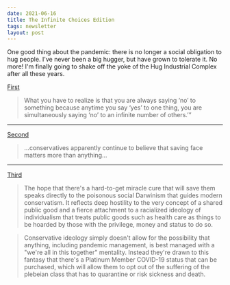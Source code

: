 ```yaml
---
date: 2021-06-16
title: The Infinite Choices Edition
tags: newsletter
layout: post
---
```


One good thing about the pandemic: there is no longer a social obligation to hug people. I've never been a big hugger, but have grown to tolerate it. No more! I'm finally going to shake off the yoke of the Hug Industrial Complex after all these years.

[First](https://ideas.ted.com/multiply-your-time-by-asking-4-questions-about-the-stuff-on-your-to-do-list/)

> What you have to realize is that you are always saying ‘no’ to something because anytime you say ‘yes’ to one thing, you are simultaneously saying ‘no’ to an infinite number of others.’”

---

[Second](https://www.salon.com/2020/04/13/trumps-voters-will-never-admit-they-were-wrong--even-in-the-face-of-national-catastrophe/)

> ...conservatives apparently continue to believe that saving face matters more than anything...

---

[Third](https://www.salon.com/2020/04/03/behind-the-rights-obsession-with-a-miracle-cure-for-coronavirus-its-not-just-about-trump/)

> The hope that there's a hard-to-get miracle cure that will save them speaks directly to the poisonous social Darwinism that guides modern conservatism. It reflects deep hostility to the very concept of a shared public good and a fierce attachment to a racialized ideology of individualism that treats public goods such as health care as things to be hoarded by those with the privilege, money and status to do so.

> Conservative ideology simply doesn't allow for the possibility that anything, including pandemic management, is best managed with a "we're all in this together" mentality. Instead they're drawn to this fantasy that there's a Platinum Member COVID-19 status that can be purchased, which will allow them to opt out of the suffering of the plebeian class that has to quarantine or risk sickness and death.